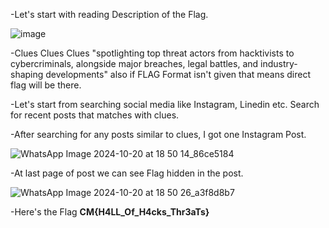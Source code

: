 -Let's start with reading Description of the Flag.

![image](https://github.com/user-attachments/assets/26db1805-bbbf-4c60-b645-67c4908f519f)

-Clues Clues Clues "spotlighting top threat actors from hacktivists to cybercriminals, alongside major breaches, legal battles, and industry-shaping developments" also if FLAG Format isn't given that means direct flag will be there.

-Let's start from searching social media like Instagram, Linedin etc. Search for recent posts that matches with clues.

-After searching for any posts similar to clues, I got one Instagram Post.

![WhatsApp Image 2024-10-20 at 18 50 14_86ce5184](https://github.com/user-attachments/assets/43d016e4-abd5-4bb7-94c7-199c2225802d)

-At last page of post we can see Flag hidden in the post.

![WhatsApp Image 2024-10-20 at 18 50 26_a3f8d8b7](https://github.com/user-attachments/assets/f95ef39e-a1c0-4ade-8e9e-76a204bd84da)

-Here's the Flag **CM{H4LL_Of_H4cks_Thr3aTs}**
